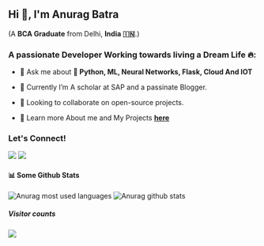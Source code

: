 ## Hi 👋, I'm Anurag Batra
(A **BCA Graduate** from Delhi, **India 🇮🇳**.)

### A passionate Developer Working towards living a Dream Life 🔥:

- 💬 Ask me about <b>🐍 Python, ML, Neural Networks, Flask, Cloud And IOT</b>

- 🌱  Currently I’m A scholar at SAP and a passinate Blogger.

- 👯  Looking to collaborate on open-source projects.

- 📖 Learn more About me and My Projects **<a href='https://developedbyanurag.github.io/'>here</a>**


### Let's Connect!
  <a href="https://twitter.com/AnuragBatra1999"><img src="https://img.shields.io/twitter/follow/anuragbatra1999?style=social&logoColor=white" /></a>
  <a href="mailto:AnuragBatra1999@gmail.com"><img src="https://img.shields.io/badge/Mail-orange" /></a>

#### 📊 Some Github Stats

![Anurag most used languages](https://github-readme-stats.vercel.app/api/top-langs/?username=DevelopedByAnurag&theme=vue) ![Anurag github stats](https://github-readme-stats.wasabeef.vercel.app/api?username=DevelopedByAnurag&show_icons=true&line_height=21&show_icons=true&theme=vue)


##### Visitor counts

<img src="https://profile-counter.glitch.me/DevelopedByAnurag/count.svg" />
